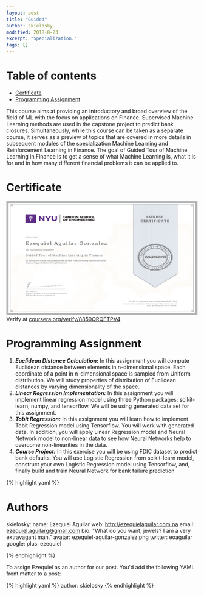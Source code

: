 ```yaml
---
layout: post
title: "Guided"
author: skielosky
modified: 2018-8-23
excerpt: "Specialization."
tags: []
---
```


Table of contents
=================

<!--ts-->
   * [Certificate](#certificate)
   * [Programming Assignment](#programming-assignment)

<!--te-->
This course aims at providing an introductory and broad overview of the field of ML with the focus on applications on Finance. Supervised Machine Learning methods are used in the capstone project to predict bank closures. Simultaneously, while this course can be taken as a separate course, it serves as a preview of topics that are covered in more details in subsequent modules of the specialization Machine Learning and Reinforcement Learning in Finance. The goal of Guided Tour of Machine Learning in Finance is to get a sense of what Machine Learning is, what it is for and in how many different financial problems it can be applied to.



Certificate
==============

![Certificate](../images/ezequiel-aguilar-NYU-Tandon-guided-tour-of-machine-learning-in-finance.png)
Verify at [coursera.org/verify/8859QRQETPV4](https://www.coursera.org/account/accomplishments/certificate/8859QRQETPV4)

Programming Assignment
=====================
1. ***Euclidean Distance Calculation:*** In this assignment you will compute Euclidean distance between elements in n-dimensional space. Each coordinate of a point in n-dimensional space is sampled from Uniform distribution. We will study properties of distribution of Euclidean distances by varying dimensionality of the space.
2. ***Linear Regression Implementation:*** In this assignment you will implement linear regression model using three Python packages: scikit-learn, numpy, and tensorflow. We will be using generated data set for this assignment.
3. ***Tobit Regression:*** In this assignment you will learn how to implement Tobit Regression model using Tensorflow. You will work with generated data. In addition, you will apply Linear Regression model and Neural Network model to non-linear data to see how Neural Networks help to overcome non-linearities in the data.
4. ***Course Project:*** In this exercise you will be using FDIC dataset to predict bank defaults. You will use Logistic Regression from scikit-learn model, construct your own Logistic Regression model using Tensorflow, and, finally build and train Neural Network for bank failure prediction

{% highlight yaml %}
# Authors

skielosky:
  name: Ezequiel Aguilar
  web: http://ezequielaguilar.com.pa
  email: ezequiel.aguilarg@gmail.com
  bio: "What do you want, jewels? I am a very extravagant man."
  avatar: ezequiel-aguilar-gonzalez.png
  twitter: eoaguilar
  google:
    plus: ezequiel


{% endhighlight %}

To assign Ezequiel as an author for our post. You'd add the following YAML front matter to a post:

{% highlight yaml %}
author: skielosky
{% endhighlight %}

